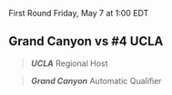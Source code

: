 First Round
Friday, May 7 at 1:00 EDT
## Grand Canyon vs #4 UCLA

> ***UCLA***
> Regional Host

> ***Grand Canyon***
> Automatic Qualifier
